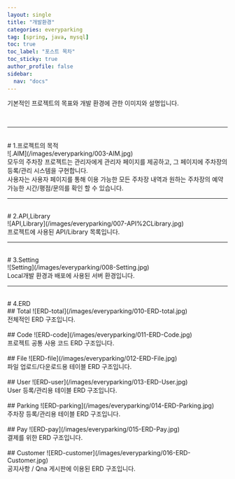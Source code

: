 ```yaml
---
layout: single
title: "개발환경"
categories: everyparking
tag: [spring, java, mysql]
toc: true
toc_label: "포스트 목차"
toc_sticky: true
author_profile: false
sidebar:
  nav: "docs"
---
```


기본적인 프로젝트의 목표와 개발 환경에 관한 이미지와 설명입니다.

<!-- <br>
[프로젝트 구경하러 가기](http://everyparking.s001lec.com/login/loginPage)
*구경만 부탁드립니다. ^^*
<br> -->
<br>
<hr>
<br>
# 1.프로젝트의 목적  
<br>
![.AIM](/images/everyparking/003-AIM.jpg)  
<br>
모두의 주차장 프로젝트는 관리자에게 관리자 페이지를 제공하고,  
그 페이지에 주차장의 등록/관리 시스템을 구현합니다.  
<br>
사용자는 사용자 페이지를 통해 이용 가능한 모든 주차장 내역과  
원하는 주차장의 예약 가능한 시간/평점/문의를 확인 할 수 있습니다.  
<br>
<hr>
<br>
# 2.API,Library
<br>
![API,Library](/images/everyparking/007-API%2CLibrary.jpg)  
<br>
프로젝트에 사용된 API/Library 목록입니다.  
<br>
<hr>
<br>
# 3.Setting  
<br>
![Setting](/images/everyparking/008-Setting.jpg)  
<br>
Local개발 환경과 배포에 사용된 서버 환경입니다.  
<br>
<hr>
<br>
# 4.ERD  
<br>
## Total  
![ERD-total](/images/everyparking/010-ERD-total.jpg)  
<br>
전체적인 ERD 구조입니다.  
<br>
<br>
## Code  
![ERD-code](/images/everyparking/011-ERD-Code.jpg)  
<br>
프로젝트 공통 사용 코드 ERD 구조입니다.  
<br>
<br>
## File
![ERD-file](/images/everyparking/012-ERD-File.jpg)  
<br>
파일 업로드/다운로드용 테이블 ERD 구조입니다.  
<br>
<br>
## User  
![ERD-user](/images/everyparking/013-ERD-User.jpg)  
<br>
User 등록/관리용 테이블 ERD 구조입니다.  
<br>
<br>
## Parking  
![ERD-parking](/images/everyparking/014-ERD-Parking.jpg)  
<br>
주차장 등록/관리용 테이블 ERD 구조입니다.  
<br>
<br>
## Pay  
![ERD-pay](/images/everyparking/015-ERD-Pay.jpg)  
<br>
결제를 위한 ERD 구조입니다.  
<br>
<br>
## Customer  
![ERD-customer](/images/everyparking/016-ERD-Customer.jpg)  
<br>
공지사항 / Qna 게시판에 이용된 ERD 구조입니다.  
<br>
<br>
